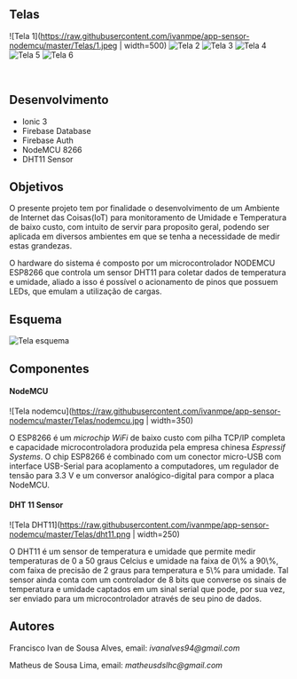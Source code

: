 <h2>Telas</h2>

![Tela 1](https://raw.githubusercontent.com/ivanmpe/app-sensor-nodemcu/master/Telas/1.jpeg | width=500)
![Tela 2](https://raw.githubusercontent.com/ivanmpe/app-sensor-nodemcu/master/Telas/2.jpeg)
![Tela 3](https://raw.githubusercontent.com/ivanmpe/app-sensor-nodemcu/master/Telas/3.jpeg)
![Tela 4](https://raw.githubusercontent.com/ivanmpe/app-sensor-nodemcu/master/Telas/4.jpeg)
![Tela 5](https://raw.githubusercontent.com/ivanmpe/app-sensor-nodemcu/master/Telas/5.jpeg)
![Tela 6](https://raw.githubusercontent.com/ivanmpe/app-sensor-nodemcu/master/Telas/6.jpeg)

</br>
<h2>Desenvolvimento</h2>
<ul>
	  <li> Ionic 3 </li>
	  <li> Firebase Database </li>
	  <li> Firebase Auth </li>
 	  <li> NodeMCU 8266 </li>
	  <li> DHT11 Sensor </li>
</ul>

<h2>Objetivos</h2>
<p>O presente projeto tem por finalidade o desenvolvimento de um Ambiente de Internet das Coisas(IoT) para monitoramento de Umidade e Temperatura de baixo custo, com intuito de servir para proposito geral, podendo ser aplicada em diversos ambientes em que se tenha a necessidade de medir estas grandezas.</p>
<p>O hardware do sistema é composto por um microcontrolador NODEMCU ESP8266 que controla um sensor DHT11 para coletar dados de temperatura e umidade, aliado a isso é possível o acionamento de pinos que possuem LEDs, que emulam a utilização de cargas.  </p>

<h2>Esquema</h2>

![Tela esquema](https://raw.githubusercontent.com/ivanmpe/app-sensor-nodemcu/master/Telas/esquema_frietzing.jpeg)

<h2>Componentes</h2>

<h4>NodeMCU</h4>

![Tela nodemcu](https://raw.githubusercontent.com/ivanmpe/app-sensor-nodemcu/master/Telas/nodemcu.jpg | width=350)

<p>O ESP8266 é um <i>microchip WiFi</i> de baixo custo com pilha TCP/IP completa e capacidade microcontroladora produzida pela empresa chinesa <i>Espressif Systems</i>. O chip ESP8266 é combinado com um conector micro-USB com interface USB-Serial para acoplamento a computadores, um regulador de tensão para 3.3 V e um conversor analógico-digital para compor a placa NodeMCU.</p>

<h4> DHT 11 Sensor</h4>

![Tela DHT11](https://raw.githubusercontent.com/ivanmpe/app-sensor-nodemcu/master/Telas/dht11.png | width=250)
<p>O DHT11 é um sensor de temperatura e umidade que permite medir temperaturas de 0 a 50 graus Celcius e umidade na faixa de 0\% a 90\%, com faixa de precisão de 2 graus para temperatura e 5\% para umidade. Tal sensor ainda conta com um controlador de 8 bits que converse os sinais de temperatura e umidade captados em um sinal serial que pode, por sua vez, ser enviado para um microcontrolador através de seu pino de dados.</p>

<h2>Autores</h2>
<p>Francisco Ivan de Sousa Alves, email: <i>ivanalves94@gmail.com</i></p>
<p>Matheus de Sousa Lima, email: <i>matheusdslhc@gmail.com</i></p>
 
